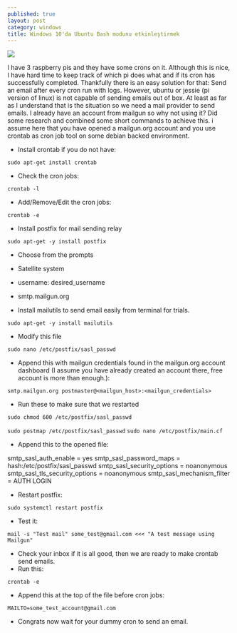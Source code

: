 ```yaml
---
published: true
layout: post
category: windows
title: Windows 10'da Ubuntu Bash modunu etkinleştirmek
---
```


![](http://devdala.files.wordpress.com/2017/04/cron_mail.png?w=704)

I have 3 raspberry pis and they have some crons on it. Although this is nice, I have hard time to keep track of which pi does what and if its cron has successfully completed. Thankfully there is an easy solution for that: Send an email after every cron run with logs. However, ubuntu or jessie (pi version of linux) is not capable of sending emails out of box. At least as far as I understand that is the situation so we need a mail provider to send emails. I already have an account from mailgun so why not using it? Did some research and combined some short commands to achieve this.
i assume here that you have opened a mailgun.org account and you use crontab as cron job tool on some debian backed environment.

- Install crontab if you do not have:

`sudo apt-get install crontab`

- Check the cron jobs:

`crontab -l`

- Add/Remove/Edit the cron jobs:

`crontab -e`

- Install postfix for mail sending relay

`sudo apt-get -y install postfix`

- Choose from the prompts
- Satellite system
- username: desired_username
- smtp.mailgun.org

- Install mailutils to send email easily from terminal for trials.

`sudo apt-get -y install mailutils`

- Modify this file 

`sudo nano /etc/postfix/sasl_passwd`

- Append this with mailgun credentials found in the mailgun.org account dashboard (I assume you have already created an account there, free account is more than enough.):

`smtp.mailgun.org postmaster@<mailgun_host>:<mailgun_credentials>`

- Run these to make sure that we restarted

`sudo chmod 600 /etc/postfix/sasl_passwd`

`sudo postmap /etc/postfix/sasl_passwd`
`sudo nano /etc/postfix/main.cf`

- Append this to the opened file:

smtp_sasl_auth_enable = yes
smtp_sasl_password_maps = hash:/etc/postfix/sasl_passwd
smtp_sasl_security_options = noanonymous
smtp_sasl_tls_security_options = noanonymous
smtp_sasl_mechanism_filter = AUTH LOGIN

- Restart postfix:

`sudo systemctl restart postfix`

- Test it:

`mail -s "Test mail" some_test@gmail.com <<< "A test message using Mailgun"`


- Check your inbox if it is all good, then we are ready to make crontab send emails.
- Run this:

`crontab -e`

- Append this at the top of the file before cron jobs:

`MAILTO=some_test_account@gmail.com`

- Congrats now wait for your dummy cron to send an email.
